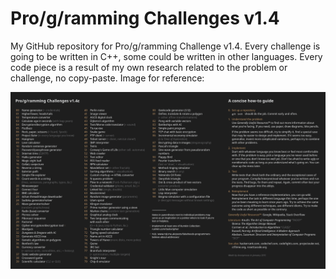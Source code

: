 # Pro/g/ramming Challenges v1.4

My GitHub repository for Pro/g/ramming Challenge v1.4. Every challenge is going to be written in C++, some could be written in other languages. Every code piece is a result of my own research related to the problem or challenge, no copy-paste. Image for reference:

![alt text](https://github.com/pd46612/Pro-g-ramming-challenges-v1.4/blob/main/PC1.4.png?raw=true)
